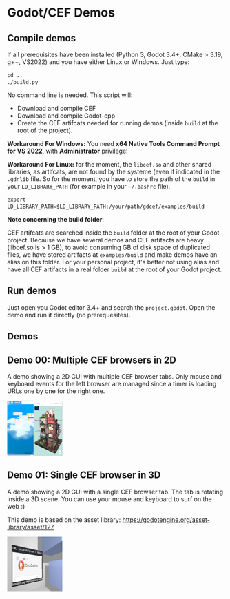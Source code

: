 # Godot/CEF Demos

## Compile demos

If all prerequisites have been installed (Python 3, Godot 3.4+, CMake > 3.19, g++, VS2022)
and you have either Linux or Windows. Just type:

```
cd ..
./build.py
```

No command line is needed. This script will:
- Download and compile CEF
- Download and compile Godot-cpp
- Create the CEF artifcats needed for running demos (inside `build` at the root of the project).

**Workaround For Windows:** You need **x64 Native Tools Command Prompt for VS 2022**, with
  **Administrator** privilege!

**Workaround For Linux:** for the moment, the `libcef.so` and other shared libraries,
as artifcats, are not found by the systeme (even if indicated in the `.gdnlib` file.
So for the moment, you have to store the path of the `build` in your `LD_LIBRARY_PATH`
(for example in your `~/.bashrc` file).

```
export LD_LIBRARY_PATH=$LD_LIBRARY_PATH:/your/path/gdcef/examples/build
```

**Note concerning the build folder**:

CEF artifcats are searched inside the `build` folder at the root of your Godot project.
Because we have several demos and CEF artifacts are heavy (libcef.so is > 1 GB), to avoid
consuming GB of disk space of duplicated files, we have stored artifacts at `examples/build`
and make demos have an alias on this folder. For your personal project, it's better not
using alias and have all CEF artifacts in a real folder `build` at the root of your Godot
project.

## Run demos

Just open you Godot editor 3.4+ and search the `project.godot`. Open the demo and run it
directly (no prerequesites).

## Demos

## Demo 00: Multiple CEF browsers in 2D

A demo showing a 2D GUI with multiple CEF browser tabs. Only mouse and keyboard
events for the left browser are managed since a timer is loading URLs one by one
for the right one.

![Screenshot](2D/icon.png)

## Demo 01: Single CEF browser in 3D

A demo showing a 2D GUI with a single CEF browser tab. The tab is rotating inside a 3D scene.
You can use your mouse and keyboard to surf on the web :)

This demo is based on the asset library: https://godotengine.org/asset-library/asset/127

![Screenshot](3D/icon.png)

